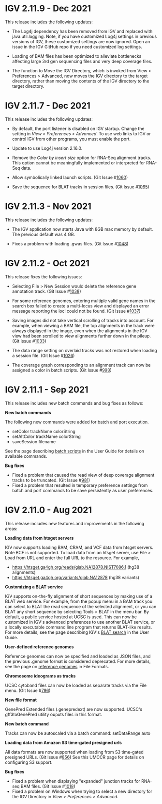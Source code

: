 

# IGV 2.11.9 - Dec 2021

This release includes the following updates:

* The Log4j dependency has been removed from IGV and replaced with java.util.logging. Note, if you have customized Log4j settings in previous versions of IGV, these customized settings are now ignored. Open an issue in the IGV GitHub repo if you need customized log settings.

*  Loading of BAM files has been optimized to alleviate bottlenecks affecting large 3rd gen sequencing files and very deep coverage files. 

* The function to Move the IGV Directory, which is invoked from View > Preferences > Advanced, now moves the IGV directory to the target directory, rather than moving the contents of the IGV directory to the target directory.


# IGV 2.11.7 - Dec 2021

This release includes the following updates:

* By default, the port listener is disabled on IGV startup. Change the setting in *View > Preferences > Advanced*. 
    To use web links to IGV or control IGV from other programs, you must enable the port.

* Update to use Log4j version 2.16.0. 

* Remove the *Color by insert size* option for RNA-Seq alignment tracks.  This option cannot be meaningfully implemented or interpreted for RNA-Seq data.

* Allow symbolically linked launch scripts. (Git Issue #[1060](https://github.com/igvteam/igv/issues/1060))

* Save the sequence for BLAT tracks in session files. (Git Issue #[1065](https://github.com/igvteam/igv/issues/1065))

# IGV 2.11.3 - Nov 2021

This release includes the following updates:

* The IGV application now starts Java with 8GB max memory by default. The previous default was 4 GB.

* Fixes a problem with loading .gwas files. (Git Issue #[1048](https://github.com/igvteam/igv/issues/1048))

# IGV 2.11.2 - Oct 2021

This release fixes the following issues:

* Selecting File > New Session would delete the reference gene annotation track. (Git Issue #[1038](https://github.com/igvteam/igv/issues/1038))

* For some reference genomes, entering multiple valid gene names in the search box failed to create a multi-locus view and displayed an error message reporting the loci could not be found. (Git Issue #[1037](https://github.com/igvteam/igv/issues/1037))

* Saving images did not take vertical scrolling of tracks into account. For example, when viewing a BAM file, the top alignments in the track were always displayed in the image, even when the alignments in the IGV view had been scrolled to view alignments further down in the pileup. (Git Issue #[1033](https://github.com/igvteam/igv/issues/1033))

* The data range setting on overlaid tracks was not restored when loading a session file. (Git Issue #[1026](https://github.com/igvteam/igv/issues/1026))

* The coverage graph corresponding to an alignment track can now be assigned a color in batch scripts.  (Git Issue #[993](https://github.com/igvteam/igv/issues/993))

# IGV 2.11.1 - Sep 2021

This release includes new batch commands and bug fixes as follows:

**New batch commands**

The following new commands were added for batch and port execution. 

* setColor trackName colorString
* setAltColor trackName colorString
* saveSession filename

See the page describing [batch scripts](../../UserGuide/tools/batch/#script-commands) in the User Guide for details on available commands.

**Bug fixes**

* Fixed a problem that caused the read view of deep coverage alignment tracks to be truncated. (Git Issue #[981](https://github.com/igvteam/igv/issues/981))
* Fixed a problem that resulted in temporary preference settings from batch and port commands to be save persistently as user preferences.

# IGV 2.11.0 - Aug 2021

This release includes new features and improvements in the following areas:

**Loading data from htsget servers**

IGV now supports loading BAM, CRAM, and VCF data from htsget servers. Note BCF is not supported.
To load data from an htsget server, use File > Load from URL and enter the full URL to the resource.
For example,

* https://htsget.ga4gh.org/reads/giab.NA12878.NIST7086.1 (hg38 alignments)
* https://htsget.ga4gh.org/variants/giab.NA12878 (hg38 variants)

**Customizing a BLAT service**

IGV supports on-the-fly alignment of short sequences by making use of a BLAT web service. For example, from the popup menu in a BAM track you can select to BLAT the read sequence of the selected alignment, or you can BLAT any short sequence by selecting Tools > BLAT in the menu bar. By default, a public service hosted at UCSC is used. This can now be customized in IGV's advanced preferences to use another BLAT service, or a locally executable command line program that returns BLAT-like results.
For more details, see the page describing IGV's [BLAT search](../../UserGuide/tools/blat/#customizing-blat) in the User Guide.

**User-defined reference genomes**

Reference genomes can now be specified and loaded as JSON files, and the previous .genome format is considered deprecated. For more details, see the page on [reference genomes](../../FileFormats/Genomes/#igv-reference-genome-json) in File Formats. 

**Chromosome ideograms as tracks**

UCSC cytoband files can now be loaded as separate tracks via the File menu. (Git Issue #[786](https://github.com/igvteam/igv/issues/786))

**New file format**

GenePred Extended files (.genepredext) are now supported. UCSC's gff3toGenePred utility ouputs files in this format.

**New batch command**

Tracks can now be autoscaled via a batch command: setDataRange auto <track name>

**Loading data from Amazon S3 time-gated presigned urls**

All data formats are now supported when loading from S3 time-gated presigned URLs. (Git Issue #[856](https://github.com/igvteam/igv/issues/856))
See this UMCCR page for details on configuring S3 support. 

**Bug fixes**

* Fixed a problem when displaying "expanded" junction tracks for RNA-seq BAM files. (Git Issue #[1018](https://github.com/igvteam/igv/issues/1018))
* Fixed a problem on Windows when trying to select a new directory for the IGV Directory in *View > Preferences > Advanced*.
